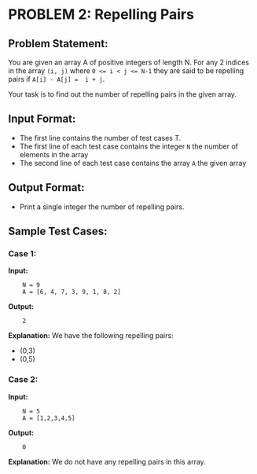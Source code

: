 # PROBLEM 2: Repelling Pairs

## Problem Statement:

You are given an array A of positive integers of length N. For any 2 indices in the array `(i, j)` where `0 <= i < j <= N-1` they are said to be repelling pairs if `A[i] - A[j] =  i + j`.

Your task is to find out the number of repelling pairs in the given array.

## Input Format:
- The first line contains the number of test cases T.
- The first line of each test case contains the integer `N` the number of elements in the array
- The second line of each test case contains the array `A` the given array

## Output Format:
- Print a single integer the number of repelling pairs.

##  Sample Test Cases:

### Case 1:
__Input:__

        N = 9
        A = [6, 4, 7, 3, 9, 1, 8, 2]

__Output:__

        2

__Explanation:__ We have the following repelling pairs:
- (0,3)
- (0,5)


### Case 2:
__Input:__

        N = 5
        A = [1,2,3,4,5]

__Output:__

        0

__Explanation:__ We do not have any repelling pairs in this array.